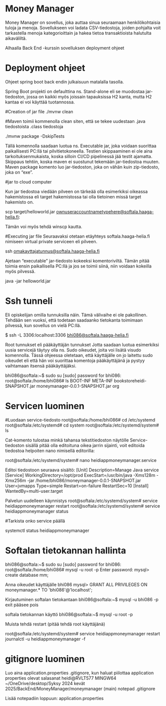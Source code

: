 # Money Manager

Money Manager on sovellus, joka auttaa sinua seuraamaan henkilökohtaisia tuloja ja menoja.
Sovellukseen voi ladata CSV-tiedostoja, joiden pohjalta voit tarkastella menoja kategorioittain ja hakea tietoa transaktioista halutulta aikaväliltä.

Alhaalla Back End -kurssin sovelluksen deployment ohjeet

# Deployment ohjeet

Ohjeet spring boot back endin julkaisuun matalalla tasolla. 

Spring Boot projekti on defaulttina ns. Stand-alone eli se muodostaa jar-tiedoston, jossa on kaikki
myös joissain tapauksissa H2 kanta, mutta H2 kantaa ei voi käyttää tuotannossa. 

#Creation of jar file
./mvnw clean

#Maven toimii kommenolla clean siten, että se tekee uudestaan .java tiedostoista .class tiedostoja

 ./mvnw package -DskipTests
 
Tällä komennolla saadaan luotua ns. Executable jar, joka voidaan suorittaa paikallisesti PC:llä tai pilvitietokoneella. 
Testien skippaaminen ei ole aina tarkoituksenmukaista, koska silloin CI/CD pipelinessä jää testit ajamatta. 
Skippaus tehtiin, koska maven ei suostunut tekemään jar-tiedostoa muuten. Maven package komento luo jar-tiedoston, joka on vähän kuin zip-tiedosto, joka on “exe”. 

#jar to cloud computer

Kun jar tiedostoa viedään pilveen on tärkeää olla esimerkiksi oikeassa hakemistossa eli target hakemistossa tai olla tietoinen missä target hakemisto on.

scp target/helloworld.jar ownuseraccountnametypehere@softala.haaga-helia.fi:

Tämän voi myös tehdä winscp kautta.

#Executing jar file
Seuraavaksi otetaan etäyhteys softala.haaga-helia.fi nimiseen virtual private serviceen eli pilveen. 

ssh omakayttajatunnus@softala.haaga-helia.fi

Ajetaan “executable” jar-tiedosto kokeeksi komentoriviltä. Tämän pitää toimia ensin paikallisella PC:llä ja jos se toimii siinä, niin voidaan kokeilla myös pilvessä.

java -jar helloworld.jar


# Ssh tunneli
Eli opiskelijan omilla tunnuksilla näin. Tämä välivaihe ei ole pakollinen. Tehdään sen vuoksi,
että todetaan saadaanko tietokanta toimimaan pilvessä, kun sovellus on vielä PC:llä. 

$ ssh -L 3306:localhost:3306 bhi086@softala.haaga-helia.fi

Root tunnukset eli pääkäyttäjän tunnukset
Jotta saadaan luotua esimerkiksi uusia servicejä täytyy olla ns. Sudo oikeudet, joita voi lisätä visudo komennolla. 
Tässä ohjeessa oletetaan, että käyttäjälle on jo laitettu sudo oikeudet eli että hän voi suorittaa komentoja 
pääkäyttäjänä ja pystyy vaihtamaan itsensä pääkäyttäjäksi. 

bhi086@softala:~$ sudo su
[sudo] password for bhi086:
root@softala:/home/bhi086# ls
BOOT-INF  META-INF  bookstoreheidi-SNAPSHOT.jar  moneymanager-0.0.1-SNAPSHOT.jar  org
 
# Servicen luominen

#Luodaan service-tiedosto
root@softala:/home/bhi086# cd /etc/systemd
root@softala:/etc/systemd# cd system
root@softala:/etc/systemd/system# ls

Cat-komento tulostaa minkä tahansa tekstitiedoston näytölle
Service-tiedoston sisällä pitää olla editoituna oikea jarrin sijainti,
voit editoida tiedostoa helpoiten nano nimisellä editorilla: 

root@softala:/etc/systemd/system# nano heidiappmoneymanager.service

Editoi tiedostoon seuraava sisältö:
[Unit]
Description=Manage Java service
[Service]
WorkingDirectory=/opt/prod
ExecStart=/usr/bin/java -Xms128m -Xmx256m -jar /home/bhi086/moneymanager-0.0.1-SNAPSHOT.jar
User=jvmapps
Type=simple
Restart=on-failure
RestartSec=10 
[Install]
WantedBy=multi-user.target

Palvelun uudelleen käynnistys 
root@softala:/etc/systemd/system# service heidiappmoneymanager restart
root@softala:/etc/systemd/system# service heidiappmoneymanager status

#Tarkista onko service päällä

systemctl status heidiappmoneymanager


# Softalan tietokannan hallinta
 
bhi086@softala:~$ sudo su
[sudo] password for bhi086:
root@softala:/home/bhi086# mysql -u root -p
Enter password:
mysql> create database mm;

Anna oikeudet käyttäjälle bhi086
mysql> GRANT ALL PRIVILEGES ON moneymanager.* TO 'bhi086'@'localhost';
  
Kirjautuminen softalan tietokantaan
bhi086@softala:~$ mysql -u bhi086 -p
exit pääsee pois
 
softala tietokannan käyttö
bhi086@softala:~$ mysql -u root -p
 
Muista tehdä restart (pitää tehdä root käyttäjänä)

 root@softala:/etc/systemd/system# service heidiappmoneymanager restart
journalctl -u heidiappmoneymanager -f

# gitignore luominen
 
Luo aina application.properties .gitignore, kun haluat piilottaa application properties olevat salasanat
heidi@RVLT577 MINGW64 ~/OneDrive/desktop/Syksy 2024 kevät 2025/BackEnd/MoneyManager/moneymanager (main)
  notepad .gitignore
 
Lisää notepadiin loppuun:  application.properties
